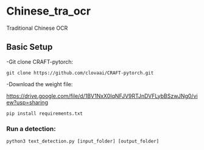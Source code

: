 # Chinese_tra_ocr
Traditional Chinese OCR

## Basic Setup

-Git clone CRAFT-pytorch:

`git clone https://github.com/clovaai/CRAFT-pytorch.git`

-Download the weight file:

https://drive.google.com/file/d/1BV1NxX0IqNFJV9RTJnDVFLybBSzwJNg0/view?usp=sharing

`pip install requirements.txt`

### Run a detection:

`python3 text_detection.py [input_folder] [output_folder]`
